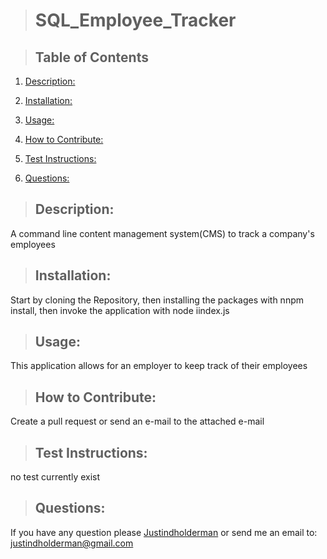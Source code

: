   > # SQL_Employee_Tracker

  > ## Table of Contents

  1. [Description:](#description)
  2. [Installation:](#installation)
  3. [Usage:](#usage)
  4. [How to Contribute:](#how-to-contribute)
  
  6. [Test Instructions:](#test-instructions)
  7. [Questions:](#questions)

  > ## Description:
  A command line content management system(CMS) to track a company's employees

  > ## Installation:
  Start by cloning the Repository, then installing the packages with nnpm install, then invoke the application with node iindex.js

  > ## Usage:
  This application allows for an employer to keep track of their employees 
  
  > ## How to Contribute:
  Create a pull request or send an e-mail to the attached e-mail
  
  > 

  > ## Test Instructions:
  no test currently exist
  
  > ## Questions:
  If you have any question please [Justindholderman](https://github.com/Justindholderman) or send me an email to: justindholderman@gmail.com
      
